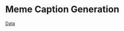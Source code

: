 # Meme Caption Generation

[Data](https://www.kaggle.com/dataset/c763affc7b82c50fc905f895bfacea1eab87f2388c786d9ec4cbeff8f5ce7156)
